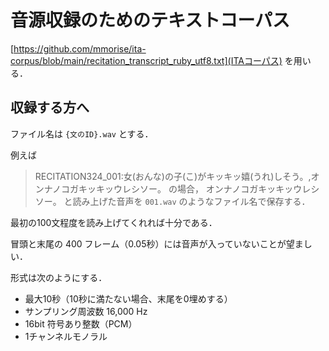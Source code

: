 # 音源収録のためのテキストコーパス

[https://github.com/mmorise/ita-corpus/blob/main/recitation_transcript_ruby_utf8.txt](ITAコーパス)
を用いる．

## 収録する方へ

ファイル名は `{文のID}.wav` とする．

例えば
> RECITATION324_001:女(おんな)の子(こ)がキッキッ嬉(うれ)しそう。,オンナノコガキッキッウレシソー。
の場合，
> オンナノコガキッキッウレシソー。
と読み上げた音声を `001.wav` のようなファイル名で保存する．

最初の100文程度を読み上げてくれれば十分である．

冒頭と末尾の 400 フレーム（0.05秒）には音声が入っていないことが望ましい．

形式は次のようにする．

* 最大10秒（10秒に満たない場合、末尾を0埋めする）
* サンプリング周波数 16,000 Hz
* 16bit 符号あり整数（PCM）
* 1チャンネルモノラル
